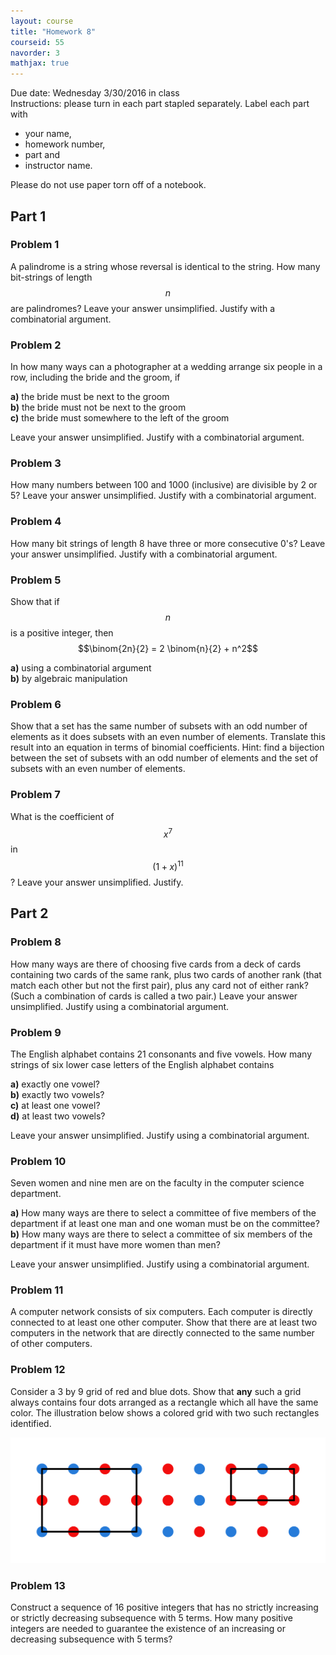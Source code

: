 ```yaml
---
layout: course
title: "Homework 8"
courseid: 55
navorder: 3
mathjax: true
---
```


Due date: Wednesday 3/30/2016 in class  
Instructions: please turn in each part stapled separately. Label each part with

* your name,
* homework number,
* part and
* instructor name.

Please do not use paper torn off of a notebook.

## Part 1

### Problem 1
A palindrome is a string whose reversal is identical to the string. How many bit-strings of length $$n$$ are palindromes? Leave your answer unsimplified. Justify with a combinatorial argument.

### Problem 2
In how many ways can a photographer at a wedding arrange six people in a row, including the bride and the groom, if

__a)__ the bride must be next to the groom  
__b)__ the bride must not be next to the groom  
__c)__ the bride must somewhere to the left of the groom  

Leave your answer unsimplified. Justify with a combinatorial argument.

### Problem 3
How many numbers between 100 and 1000 (inclusive) are divisible by 2 or 5? Leave your answer unsimplified. Justify with a combinatorial argument.

### Problem 4
How many bit strings of length 8 have three or more consecutive 0's? Leave your answer unsimplified. Justify with a combinatorial argument.

### Problem 5
Show that if $$n$$ is a positive integer, then $$\binom{2n}{2} = 2 \binom{n}{2} + n^2$$

__a)__ using a combinatorial argument  
__b)__ by algebraic manipulation  

### Problem 6
Show that a set has the same number of subsets with an odd number of elements as it does subsets with an even number of elements. Translate this result into an equation in terms of binomial coefficients. Hint: find a bijection between the set of subsets with an odd number of elements and the set of subsets with an even number of elements.

### Problem 7
What is the coefficient of $$x^7$$ in $$(1 + x)^{11}$$? Leave your answer unsimplified. Justify.

## Part 2

### Problem 8
How many ways are there of choosing five cards from a deck of cards containing two cards of the same rank, plus two cards of another rank (that match each other but not the first pair), plus any card not of either rank? (Such a combination of cards is called a two pair.) Leave your answer unsimplified. Justify using a combinatorial argument.


### Problem 9
The English alphabet contains 21 consonants and five vowels. How many strings of six lower case letters of the English alphabet contains

__a)__ exactly one vowel?  
__b)__ exactly two vowels?  
__c)__ at least one vowel?  
__d)__ at least two vowels?

Leave your answer unsimplified. Justify using a combinatorial argument.

### Problem 10
Seven women and nine men are on the faculty in the computer science department.

__a)__ How many ways are there to select a committee of five members of the department if at least one man and one woman must be on the committee?  
__b)__ How many ways are there to select a committee of six members of the department if it must have more women than men?

Leave your answer unsimplified. Justify using a combinatorial argument.

### Problem 11
A computer network consists of six computers. Each computer is directly connected to at least one other computer. Show that there are at least two computers in the network that are directly connected to the same number of other computers.

### Problem 12
Consider a 3 by 9 grid of red and blue dots. Show that __any__ such a grid always contains four dots arranged as a rectangle which all have the same color. The illustration below shows a colored grid with two such rectangles identified.

![](color_grid.svg)

### Problem 13
Construct a sequence of 16 positive integers that has no strictly increasing or strictly decreasing subsequence with 5 terms. How many positive integers are needed to guarantee the existence of an increasing or decreasing subsequence with 5 terms?
